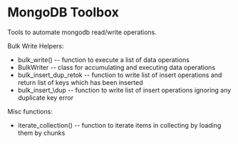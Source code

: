 # MongoDB Toolbox

Tools to automate mongodb read/write operations.

Bulk Write Helpers:

* bulk\_write() -- function to execute a list of data operations
* BulkWriter -- class for accumulating and executing data operations
* bulk\_insert\_dup\_retok -- function to write list of insert operations and return list of keys which has been inserted
* bulk\_insert_\dup -- function to write list of insert operations ignoring any duplicate key error

Misc functions:

* iterate\_collection() -- function to iterate items in collecting by loading them by chunks
